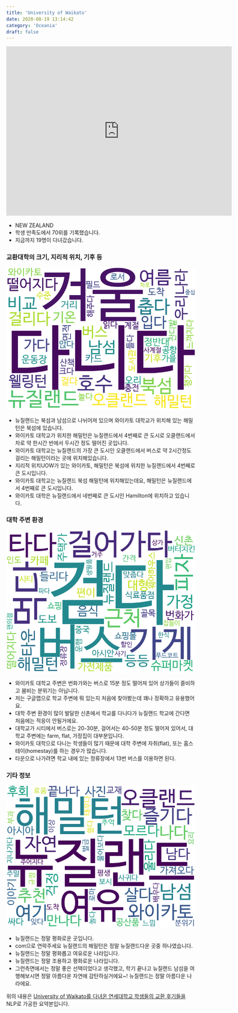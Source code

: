 ```yaml
---
title: 'University of Waikato'
date: 2020-08-19 13:14:42
category: 'Oceania'
draft: false
---
```


<iframe
width="600"
height="450"
frameborder="0" style="border:0"
src="https://www.google.com/maps/embed/v1/place?key=AIzaSyC9e1AME-pVmWC4hBpFdu5S4dKzyepa3HQ&q=University+of+Waikato&center=-37.7868611,175.31845790000003&zoom=14" allowfullscreen>
</iframe>


* NEW ZEALAND
* 학생 만족도에서 70위를 기록했습니다.
* 지금까지 19명이 다녀갔습니다. 

### 교환대학의 크기, 지리적 위치, 기후 등

![gen_info-WordCloud](../univ_wordclouds_okt/gen_info/NZ000005_gen_info_okt.png)

* 뉴질랜드는 북섬과 남섬으로 나뉘어져 있으며 와이카토 대학교가 위치해 있는 해밀턴은 북섬에 있습니다.
* 와이카토 대학교가 위치한 해밀턴은 뉴질랜드에서 4번째로 큰 도시로 오클랜드에서 차로 약 한시간 반에서 두시간 정도 떨어진 곳입니다.
* 와이카토 대학교는 뉴질랜드의 가장 큰 도시인 오클랜드에서 버스로 약 2시간정도 걸리는 해밀턴이라는 곳에 위치해있습니다.
* 지리적 위치UOW가 있는 와이카토, 해밀턴은 북섬에 위치한 뉴질랜드에서 4번째로 큰 도시입니다.
* 와이카토 대학교는 뉴질랜드 북섬 해밀턴에 위치해있는데요, 해밀턴은 뉴질랜드에서 4번째로 큰 도시입니다.
* 와이카토 대학은 뉴질랜드에서 네번째로 큰 도시인 Hamilton에 위치하고 있습니다.


### 대학 주변 환경

![env_info-WordCloud](../univ_wordclouds_okt/env_info/NZ000005_env_info_okt.png)

* 와이카토 대학교 주변은 번화가와는 버스로 15분 정도 떨어져 있어 상가들이 즐비하고 붐비는 분위기는 아닙니다.
* 저는 구글맵으로 학교 주변에 뭐 있는지 처음에 찾아봤는데 꽤나 정확하고 유용했어요.
* 대학 주변 환경이 많이 발달한 신촌에서 학교를 다니다가 뉴질랜드 학교에 간다면 처음에는 적응이 안될거에요.
* 대학교가 시티에서 버스로는 20-30분, 걸어서는 40-50분 정도 떨어져 있어서, 대학교 주변에는 farm, flat, 가정집이 대부분입니다.
* 와이카토 대학으로 다니는 학생들이 많기 때문에 대학 주변에 자취(flat), 또는 홈스테이(homestay)를 하는 경우가 많습니다.
* 타운으로 나가려면 학교 내에 있는 정류장에서 13번 버스를 이용하면 된다.


### 기타 정보

![etc_info-WordCloud](../univ_wordclouds_okt/etc_info/NZ000005_etc_info_okt.png)

* 뉴질랜드는 정말 평화로운 곳입니다.
* com으로 연락주세요 뉴질랜드의 해밀턴은 정말 뉴질랜드다운 곳중 하나였습니다.
* 뉴질랜드는 정말 평화롭고 여유로운 나라입니다.
* 뉴질랜드는 정말 조용하고 평화로운 나라입니다.
* 그런측면에서는 정말 좋은 선택이었다고 생각했고, 학기 끝나고 뉴질랜드 남섬을 여행해보시면 정말 아름다운 자연에 감탄하실거에요~! 뉴질랜드는 정말 아름다운 나라에요.


위의 내용은 [University of Waikato를 다녀온 연세대학교 학생들의 교환 후기들을](http://oia.yonsei.ac.kr/partner/expReport.asp?ucode=NZ000005&bgbn=A) NLP로 가공한 요약본입니다. 
